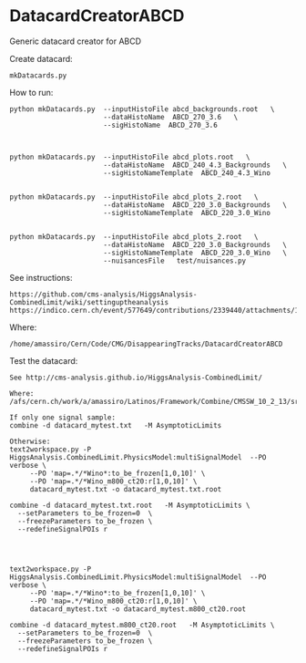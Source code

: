 # DatacardCreatorABCD

Generic datacard creator for ABCD


Create datacard:

    mkDatacards.py

    
How to run:

    python mkDatacards.py  --inputHistoFile abcd_backgrounds.root   \
                           --dataHistoName  ABCD_270_3.6   \
                           --sigHistoName  ABCD_270_3.6
                           
    
    
    python mkDatacards.py  --inputHistoFile abcd_plots.root   \
                           --dataHistoName  ABCD_240_4.3_Backgrounds   \
                           --sigHistoNameTemplate  ABCD_240_4.3_Wino
     
     
    python mkDatacards.py  --inputHistoFile abcd_plots_2.root   \
                           --dataHistoName  ABCD_220_3.0_Backgrounds   \
                           --sigHistoNameTemplate  ABCD_220_3.0_Wino

                           
    python mkDatacards.py  --inputHistoFile abcd_plots_2.root   \
                           --dataHistoName  ABCD_220_3.0_Backgrounds   \
                           --sigHistoNameTemplate  ABCD_220_3.0_Wino   \
                           --nuisancesFile   test/nuisances.py
                           
    
See instructions:

    https://github.com/cms-analysis/HiggsAnalysis-CombinedLimit/wiki/settinguptheanalysis
    https://indico.cern.ch/event/577649/contributions/2339440/attachments/1380196/2097805/beyond_simple_datacards.pdf

    
Where:

    /home/amassiro/Cern/Code/CMG/DisappearingTracks/DatacardCreatorABCD

    
Test the datacard:

    See http://cms-analysis.github.io/HiggsAnalysis-CombinedLimit/
    
    Where: /afs/cern.ch/work/a/amassiro/Latinos/Framework/Combine/CMSSW_10_2_13/src/
    
    If only one signal sample:
    combine -d datacard_mytest.txt   -M AsymptoticLimits

    Otherwise:
    text2workspace.py -P HiggsAnalysis.CombinedLimit.PhysicsModel:multiSignalModel  --PO verbose \
         --PO 'map=.*/*Wino*:to_be_frozen[1,0,10]' \
         --PO 'map=.*/*Wino_m800_ct20:r[1,0,10]' \
         datacard_mytest.txt -o datacard_mytest.txt.root

    combine -d datacard_mytest.txt.root   -M AsymptoticLimits \
      --setParameters to_be_frozen=0  \
      --freezeParameters to_be_frozen \
      --redefineSignalPOIs r
      
      

      
    text2workspace.py -P HiggsAnalysis.CombinedLimit.PhysicsModel:multiSignalModel  --PO verbose \
         --PO 'map=.*/*Wino*:to_be_frozen[1,0,10]' \
         --PO 'map=.*/*Wino_m800_ct20:r[1,0,10]' \
         datacard_mytest.txt -o datacard_mytest.m800_ct20.root

    combine -d datacard_mytest.m800_ct20.root   -M AsymptoticLimits \
      --setParameters to_be_frozen=0  \
      --freezeParameters to_be_frozen \
      --redefineSignalPOIs r
      
      
      